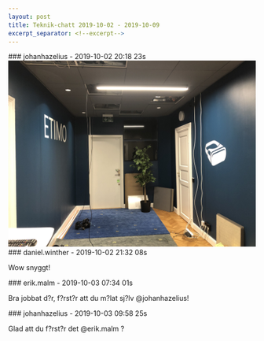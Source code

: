 ```yaml
---
layout: post
title: Teknik-chatt 2019-10-02 - 2019-10-09
excerpt_separator: <!--excerpt-->
---
```

<section class="message" markdown="1">
### johanhazelius - 2019-10-02 20:18 23s


<div class="imageblock">
<a href="/assets/blogAssets/FNZF5LC2C-IMG_3058.jpeg">
<img alt="IMG_3058.jpeg" src="/assets/blogAssets/FNZF5LC2C-IMG_3058.jpeg"/>
</a></div>

     
</section>
<section class="message" markdown="1">
### daniel.winther - 2019-10-02 21:32 08s

Wow snyggt!
</section>
<section class="message" markdown="1">
### erik.malm - 2019-10-03 07:34 01s

Bra jobbat d?r, f?rst?r att du m?lat sj?lv @johanhazelius!
</section>
<section class="message" markdown="1">
### johanhazelius - 2019-10-03 09:58 25s

Glad att du f?rst?r det @erik.malm ?

<!--excerpt-->
</section>